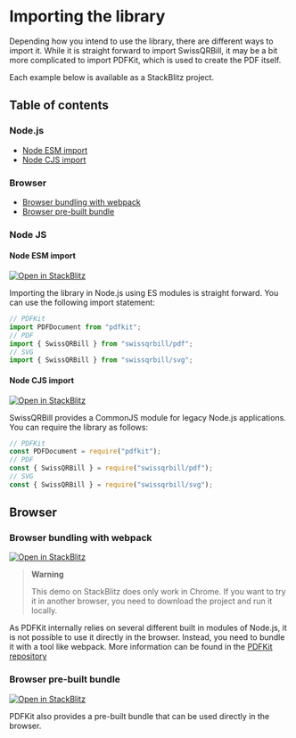 
# Importing the library

Depending how you intend to use the library, there are different ways to import it. While it is straight forward to import SwissQRBill, it may be a bit more complicated to import PDFKit, which is used to create the PDF itself.

Each example below is available as a StackBlitz project.

## Table of contents

### Node.js

- [Node ESM import](node-esm-import)
- [Node CJS import](node-cjs-import)

### Browser

- [Browser bundling with webpack](browser-bundling-with-webpack)
- [Browser pre-built bundle](browser-prebuilt-bundle)

### Node JS

#### Node ESM import

[![Open in StackBlitz](https://img.shields.io/badge/%E2%9A%A1%EF%B8%8E_Open_in_StackBlitz-1374ef?style=flat-square)
][node esm javascript]

Importing the library in Node.js using ES modules is straight forward. You can use the following import statement:

```ts
// PDFKit
import PDFDocument from "pdfkit";
// PDF
import { SwissQRBill } from "swissqrbill/pdf";
// SVG
import { SwissQRBill } from "swissqrbill/svg";
```

#### Node CJS import

[![Open in StackBlitz](https://img.shields.io/badge/%E2%9A%A1%EF%B8%8E_Open_in_StackBlitz-1374ef?style=flat-square)
][node cjs javascript]

SwissQRBill provides a CommonJS module for legacy Node.js applications. You can require the library as follows:

```ts
// PDFKit
const PDFDocument = require("pdfkit");
// PDF
const { SwissQRBill } = require("swissqrbill/pdf");
// SVG
const { SwissQRBill } = require("swissqrbill/svg");
```

## Browser

### Browser bundling with webpack

[![Open in StackBlitz](https://img.shields.io/badge/%E2%9A%A1%EF%B8%8E_Open_in_StackBlitz-1374ef?style=flat-square)
][browser bundling with webpack]

> **Warning**
>
> This demo on StackBlitz does only work in Chrome. If you want to try it in another browser, you need to download the project and run it locally.

As PDFKit internally relies on several different built in modules of Node.js, it is not possible to use it directly in the browser. Instead, you need to bundle it with a tool like webpack. More information can be found in the [PDFKit repository](https://github.com/foliojs/pdfkit/tree/master/examples/webpack)

### Browser pre-built bundle

[![Open in StackBlitz](https://img.shields.io/badge/%E2%9A%A1%EF%B8%8E_Open_in_StackBlitz-1374ef?style=flat-square)
][browser pre-built bundle]

PDFKit also provides a pre-built bundle that can be used directly in the browser.

[node esm javascript]: https://stackblitz.com/fork/github/schoero/swissqrbill/tree/v4/examples/node-esm-javascript?file=src%2Fsvg.js,src%2Fpdf.js&title=SwissQRBill%20Node%20ESM%20JavaScript&startScript=generate
[node cjs javascript]: https://stackblitz.com/fork/github/schoero/swissqrbill/tree/v4/examples/node-cjs-javascript?file=src%2Fsvg.js,src%2Fpdf.js&title=SwissQRBill%20Node%CJS%20JavaScript&startScript=generate
[browser bundling with webpack]: https://stackblitz.com/fork/github/schoero/swissqrbill/tree/v4/examples/browser-bundling-with-webpack?file=src%2Fpdf.js&title=Browser&20bundling%20with%20webpack&startScript=start
[browser pre-built bundle]: https://stackblitz.com/fork/github/schoero/swissqrbill/tree/v4/examples/browser-pre-built-bundle?file=src%2Fpdf.js&title=Browser&pre-built%20bundle&startScript=start
